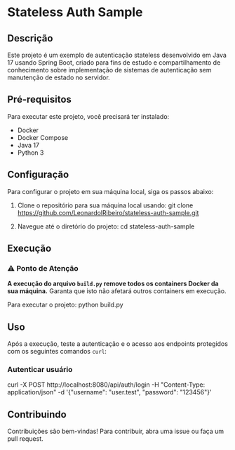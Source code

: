 # Stateless Auth Sample

## Descrição

Este projeto é um exemplo de autenticação stateless desenvolvido em Java 17 usando Spring Boot, criado para fins de estudo e compartilhamento de conhecimento sobre implementação de sistemas de autenticação sem manutenção de estado no servidor.

## Pré-requisitos

Para executar este projeto, você precisará ter instalado:
- Docker
- Docker Compose
- Java 17
- Python 3

## Configuração

Para configurar o projeto em sua máquina local, siga os passos abaixo:

1. Clone o repositório para sua máquina local usando:
git clone https://github.com/LeonardolRibeiro/stateless-auth-sample.git

2. Navegue até o diretório do projeto:
cd stateless-auth-sample


## Execução

### ⚠️ Ponto de Atenção

**A execução do arquivo `build.py` remove todos os containers Docker da sua máquina.** Garanta que isto não afetará outros containers em execução.

Para executar o projeto:
python build.py

## Uso

Após a execução, teste a autenticação e o acesso aos endpoints protegidos com os seguintes comandos `curl`:

### Autenticar usuário
curl -X POST http://localhost:8080/api/auth/login
-H "Content-Type: application/json"
-d '{"username": "user.test", "password": "123456"}'

## Contribuindo

Contribuições são bem-vindas! Para contribuir, abra uma issue ou faça um pull request.
